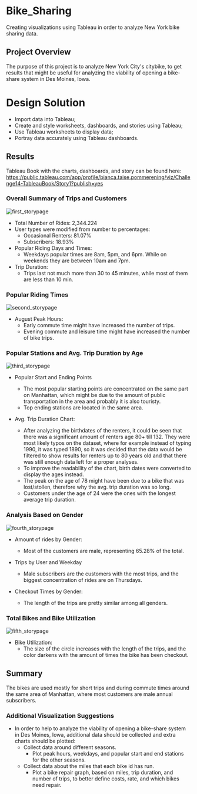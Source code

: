 # Bike_Sharing
Creating visualizations using Tableau in order to analyze New York bike sharing data.

## Project Overview 

The purpose of this project is to analyze New York City's citybike, to get results that might be useful for analyzing the viability of opening a bike-share system in Des Moines, Iowa. 

# Design Solution

- Import data into Tableau;
- Create and style worksheets, dashboards, and stories using Tableau;
- Use Tableau worksheets to display data;
- Portray data accurately using Tableau dashboards.


## Results 

Tableau Book with the charts, dashboards, and story can be found here:
https://public.tableau.com/app/profile/bianca.taise.pommerening/viz/Challenge14-TableauBook/Story1?publish=yes

### Overall Summary of Trips and Customers


![first_storypage](./Images/first_storypage.png)

- Total Number of Rides: 2,344.224
- User types were modified from number to percentages:
    - Occasional Renters: 81.07%
    - Subscribers: 18.93%
- Popular Riding Days and Times: 
    - Weekdays popular times are 8am, 5pm, and 6pm. While on weekends they are between 10am and 7pm. 
- Trip Duration:
    - Trips last not much more than 30 to 45 minutes, while most of them are less than 10 min.


### Popular Riding Times

![second_storypage](./Images/second_storypage.png)

- August Peak Hours:
    - Early commute time might have increased the number of trips.
    - Evening commute and leisure time might have increased the number of bike trips.

### Popular Stations and Avg. Trip Duration by Age

![third_storypage](./Images/third_storypage.png)

- Popular Start and Ending Points 
    - The most popular starting points are concentrated on the same part on Manhattan, which might be due to the amount of public transportation in the area and probably it is also touristy. 
    - Top ending stations are located in the same area.

- Avg. Trip Duration Chart:
    - After analyzing the birthdates of the renters, it could be seen that there was a significant amount of renters age 80+ till 132. They were most likely typos on the dataset, where for example instead of typing 1990, it was typed 1890, so it was decided that the data would be filtered to show results for renters up to 80 years old and that there was still enough data left for a proper analyses.
    - To improve the readability of the chart, birth dates were converted to display the ages instead.
    - The peak on the age of 78 might have been due to a bike that was lost/stollen, therefore why the avg. trip duration was so long.
    - Customers under the age of 24 were the ones with the longest average trip duration. 

### Analysis Based on Gender

![fourth_storypage](./Images/fourth_storypage.png)

- Amount of rides by Gender:
    - Most of the customers are male, representing 65.28% of the total.

- Trips by User and Weekday
    - Male subscribers are the customers with the most trips, and the biggest concentration of rides are on Thursdays.

- Checkout Times by Gender:
    - The length of the trips are pretty similar among all genders.

### Total Bikes and Bike Utilization
![fifth_storypage](./Images/fifth_storypage.png)

- Bike Utilization: 
    - The size of the circle increases with the length of the trips, and the color darkens with the amount of times the bike has been checkout.


## Summary

The bikes are used mostly for short trips and during commute times around the same area of Manhattan, where most customers are male annual subscribers.

### Additional Visualization Suggestions


- In order to help to analyze the viability of opening a bike-share system in Des Moines, Iowa, additional data should be collected and extra charts should be plotted:
    - Collect data around different seasons.
        - Plot peak hours, weekdays, and popular start and end stations for the other seasons.
    - Collect data about the miles that each bike id has run.
        - Plot a bike repair graph, based on miles, trip duration, and number of trips, to better define costs, rate, and which bikes need repair.



